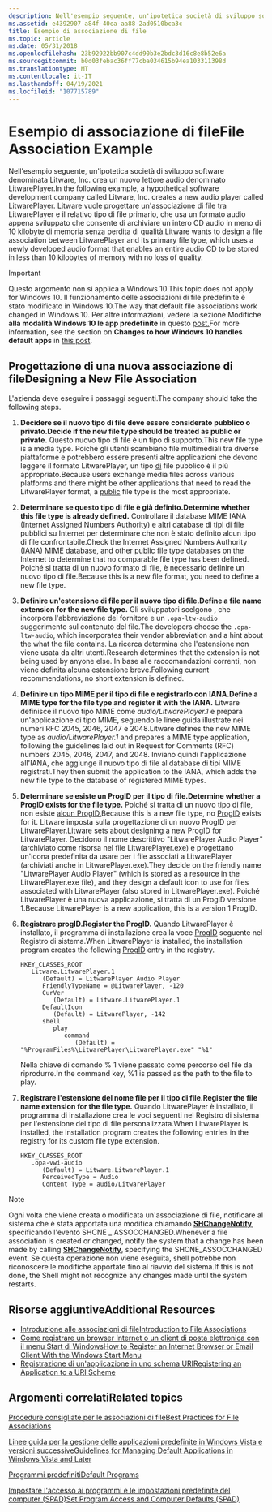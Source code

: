 ```yaml
---
description: Nell'esempio seguente, un'ipotetica società di sviluppo software denominata Litware, Inc.
ms.assetid: e4392907-a84f-40ea-aa88-2ad0510bca3c
title: Esempio di associazione di file
ms.topic: article
ms.date: 05/31/2018
ms.openlocfilehash: 23b92922bb907c4dd90b3e2bdc3d16c8e8b52e6a
ms.sourcegitcommit: b0d03febac36ff77cba034615b94ea103311398d
ms.translationtype: MT
ms.contentlocale: it-IT
ms.lasthandoff: 04/19/2021
ms.locfileid: "107715789"
---
```

# <a name="file-association-example"></a><span data-ttu-id="3bd7e-103">Esempio di associazione di file</span><span class="sxs-lookup"><span data-stu-id="3bd7e-103">File Association Example</span></span>

<span data-ttu-id="3bd7e-104">Nell'esempio seguente, un'ipotetica società di sviluppo software denominata Litware, Inc. crea un nuovo lettore audio denominato LitwarePlayer.</span><span class="sxs-lookup"><span data-stu-id="3bd7e-104">In the following example, a hypothetical software development company called Litware, Inc. creates a new audio player called LitwarePlayer.</span></span> <span data-ttu-id="3bd7e-105">Litware vuole progettare un'associazione di file tra LitwarePlayer e il relativo tipo di file primario, che usa un formato audio appena sviluppato che consente di archiviare un intero CD audio in meno di 10 kilobyte di memoria senza perdita di qualità.</span><span class="sxs-lookup"><span data-stu-id="3bd7e-105">Litware wants to design a file association between LitwarePlayer and its primary file type, which uses a newly developed audio format that enables an entire audio CD to be stored in less than 10 kilobytes of memory with no loss of quality.</span></span>

> [!IMPORTANT]
> <span data-ttu-id="3bd7e-106">Questo argomento non si applica a Windows 10.</span><span class="sxs-lookup"><span data-stu-id="3bd7e-106">This topic does not apply for Windows 10.</span></span> <span data-ttu-id="3bd7e-107">Il funzionamento delle associazioni di file predefinite è stato modificato in Windows 10.</span><span class="sxs-lookup"><span data-stu-id="3bd7e-107">The way that default file associations work changed in Windows 10.</span></span> <span data-ttu-id="3bd7e-108">Per altre informazioni, vedere la sezione Modifiche **alla modalità Windows 10 le app predefinite** in questo [post.](https://blogs.windows.com/windows-insider/2015/05/20/announcing-windows-10-insider-preview-build-10122-for-pcs/)</span><span class="sxs-lookup"><span data-stu-id="3bd7e-108">For more information, see the section on **Changes to how Windows 10 handles default apps** in [this post](https://blogs.windows.com/windows-insider/2015/05/20/announcing-windows-10-insider-preview-build-10122-for-pcs/).</span></span>

 

## <a name="designing-a-new-file-association"></a><span data-ttu-id="3bd7e-109">Progettazione di una nuova associazione di file</span><span class="sxs-lookup"><span data-stu-id="3bd7e-109">Designing a New File Association</span></span>

<span data-ttu-id="3bd7e-110">L'azienda deve eseguire i passaggi seguenti.</span><span class="sxs-lookup"><span data-stu-id="3bd7e-110">The company should take the following steps.</span></span>

1.  <span data-ttu-id="3bd7e-111">**Decidere se il nuovo tipo di file deve essere considerato pubblico o privato.**</span><span class="sxs-lookup"><span data-stu-id="3bd7e-111">**Decide if the new file type should be treated as public or private.**</span></span> <span data-ttu-id="3bd7e-112">Questo nuovo tipo di file è un tipo di supporto.</span><span class="sxs-lookup"><span data-stu-id="3bd7e-112">This new file type is a media type.</span></span> <span data-ttu-id="3bd7e-113">Poiché gli utenti scambiano file multimediali tra diverse piattaforme e potrebbero essere presenti altre applicazioni che devono leggere il formato LitwarePlayer, un tipo [di](fa-file-types.md) file pubblico è il più appropriato.</span><span class="sxs-lookup"><span data-stu-id="3bd7e-113">Because users exchange media files across various platforms and there might be other applications that need to read the LitwarePlayer format, a [public](fa-file-types.md) file type is the most appropriate.</span></span>
2.  <span data-ttu-id="3bd7e-114">**Determinare se questo tipo di file è già definito.**</span><span class="sxs-lookup"><span data-stu-id="3bd7e-114">**Determine whether this file type is already defined.**</span></span> <span data-ttu-id="3bd7e-115">Controllare il database MIME IANA (Internet Assigned Numbers Authority) e altri database di tipi di file pubblici su Internet per determinare che non è stato definito alcun tipo di file confrontabile.</span><span class="sxs-lookup"><span data-stu-id="3bd7e-115">Check the Internet Assigned Numbers Authority (IANA) MIME database, and other public file type databases on the Internet to determine that no comparable file type has been defined.</span></span> <span data-ttu-id="3bd7e-116">Poiché si tratta di un nuovo formato di file, è necessario definire un nuovo tipo di file.</span><span class="sxs-lookup"><span data-stu-id="3bd7e-116">Because this is a new file format, you need to define a new file type.</span></span>
3.  <span data-ttu-id="3bd7e-117">**Definire un'estensione di file per il nuovo tipo di file.**</span><span class="sxs-lookup"><span data-stu-id="3bd7e-117">**Define a file name extension for the new file type.**</span></span> <span data-ttu-id="3bd7e-118">Gli sviluppatori scelgono , che incorpora l'abbreviazione del fornitore e un `.opa-ltw-audio` suggerimento sul contenuto del file.</span><span class="sxs-lookup"><span data-stu-id="3bd7e-118">The developers choose the `.opa-ltw-audio`, which incorporates their vendor abbreviation and a hint about the what the file contains.</span></span> <span data-ttu-id="3bd7e-119">La ricerca determina che l'estensione non viene usata da altri utenti.</span><span class="sxs-lookup"><span data-stu-id="3bd7e-119">Research determines that the extension is not being used by anyone else.</span></span> <span data-ttu-id="3bd7e-120">In base alle raccomandazioni correnti, non viene definita alcuna estensione breve.</span><span class="sxs-lookup"><span data-stu-id="3bd7e-120">Following current recommendations, no short extension is defined.</span></span>
4.  <span data-ttu-id="3bd7e-121">**Definire un tipo MIME per il tipo di file e registrarlo con IANA.**</span><span class="sxs-lookup"><span data-stu-id="3bd7e-121">**Define a MIME type for the file type and register it with the IANA.**</span></span> <span data-ttu-id="3bd7e-122">Litware definisce il nuovo tipo MIME come *audio/LitwarePlayer.1* e prepara un'applicazione di tipo MIME, seguendo le linee guida illustrate nei numeri RFC 2045, 2046, 2047 e 2048.</span><span class="sxs-lookup"><span data-stu-id="3bd7e-122">Litware defines the new MIME type as *audio/LitwarePlayer.1* and prepares a MIME type application, following the guidelines laid out in Request for Comments (RFC) numbers 2045, 2046, 2047, and 2048.</span></span> <span data-ttu-id="3bd7e-123">Inviano quindi l'applicazione all'IANA, che aggiunge il nuovo tipo di file al database di tipi MIME registrati.</span><span class="sxs-lookup"><span data-stu-id="3bd7e-123">They then submit the application to the IANA, which adds the new file type to the database of registered MIME types.</span></span>
5.  <span data-ttu-id="3bd7e-124">**Determinare se esiste un ProgID per il tipo di file.**</span><span class="sxs-lookup"><span data-stu-id="3bd7e-124">**Determine whether a ProgID exists for the file type.**</span></span> <span data-ttu-id="3bd7e-125">Poiché si tratta di un nuovo tipo di file, non esiste [alcun ProgID.](fa-progids.md)</span><span class="sxs-lookup"><span data-stu-id="3bd7e-125">Because this is a new file type, no [ProgID](fa-progids.md) exists for it.</span></span> <span data-ttu-id="3bd7e-126">Litware imposta sulla progettazione di un nuovo ProgID per LitwarePlayer.</span><span class="sxs-lookup"><span data-stu-id="3bd7e-126">Litware sets about designing a new ProgID for LitwarePlayer.</span></span> <span data-ttu-id="3bd7e-127">Decidono il nome descrittivo "LitwarePlayer Audio Player" (archiviato come risorsa nel file LitwarePlayer.exe) e progettano un'icona predefinita da usare per i file associati a LitwarePlayer (archiviati anche in LitwarePlayer.exe).</span><span class="sxs-lookup"><span data-stu-id="3bd7e-127">They decide on the friendly name "LitwarePlayer Audio Player" (which is stored as a resource in the LitwarePlayer.exe file), and they design a default icon to use for files associated with LitwarePlayer (also stored in LitwarePlayer.exe).</span></span> <span data-ttu-id="3bd7e-128">Poiché LitwarePlayer è una nuova applicazione, si tratta di un ProgID versione 1.</span><span class="sxs-lookup"><span data-stu-id="3bd7e-128">Because LitwarePlayer is a new application, this is a version 1 ProgID.</span></span>
6.  <span data-ttu-id="3bd7e-129">**Registrare progID.**</span><span class="sxs-lookup"><span data-stu-id="3bd7e-129">**Register the ProgID.**</span></span> <span data-ttu-id="3bd7e-130">Quando LitwarePlayer è installato, il programma di installazione crea la voce [ProgID](fa-progids.md) seguente nel Registro di sistema.</span><span class="sxs-lookup"><span data-stu-id="3bd7e-130">When LitwarePlayer is installed, the installation program creates the following [ProgID](fa-progids.md) entry in the registry.</span></span>

    ```
    HKEY_CLASSES_ROOT
       Litware.LitwarePlayer.1
          (Default) = LitwarePlayer Audio Player
          FriendlyTypeName = @LitwarePlayer, -120
          CurVer
             (Default) = Litware.LitwarePlayer.1
          DefaultIcon
             (Default) = LitwarePlayer, -142
          shell
             play
                command
                   (Default) = "%ProgramFiles%\LitwarePlayer\LitwarePlayer.exe" "%1"
    ```

    <span data-ttu-id="3bd7e-131">Nella chiave di comando % 1 viene passato come percorso del file da riprodurre.</span><span class="sxs-lookup"><span data-stu-id="3bd7e-131">In the command key, %1 is passed as the path to the file to play.</span></span>

7.  <span data-ttu-id="3bd7e-132">**Registrare l'estensione del nome file per il tipo di file.**</span><span class="sxs-lookup"><span data-stu-id="3bd7e-132">**Register the file name extension for the file type.**</span></span> <span data-ttu-id="3bd7e-133">Quando LitwarePlayer è installato, il programma di installazione crea le voci seguenti nel Registro di sistema per l'estensione del tipo di file personalizzata.</span><span class="sxs-lookup"><span data-stu-id="3bd7e-133">When LitwarePlayer is installed, the installation program creates the following entries in the registry for its custom file type extension.</span></span>

    ```
    HKEY_CLASSES_ROOT
       .opa-vwi-audio
          (Default) = Litware.LitwarePlayer.1
          PerceivedType = Audio
          Content Type = audio/LitwarePlayer
    ```

> [!Note]  
> <span data-ttu-id="3bd7e-134">Ogni volta che viene creata o modificata un'associazione di file, notificare al sistema che è stata apportata una modifica chiamando [**SHChangeNotify**](/windows/desktop/api/shlobj_core/nf-shlobj_core-shchangenotify), specificando l'evento SHCNE \_ ASSOCCHANGED.</span><span class="sxs-lookup"><span data-stu-id="3bd7e-134">Whenever a file association is created or changed, notify the system that a change has been made by calling [**SHChangeNotify**](/windows/desktop/api/shlobj_core/nf-shlobj_core-shchangenotify), specifying the SHCNE\_ASSOCCHANGED event.</span></span> <span data-ttu-id="3bd7e-135">Se questa operazione non viene eseguita, shell potrebbe non riconoscere le modifiche apportate fino al riavvio del sistema.</span><span class="sxs-lookup"><span data-stu-id="3bd7e-135">If this is not done, the Shell might not recognize any changes made until the system restarts.</span></span>

 

## <a name="additional-resources"></a><span data-ttu-id="3bd7e-136">Risorse aggiuntive</span><span class="sxs-lookup"><span data-stu-id="3bd7e-136">Additional Resources</span></span>

-   [<span data-ttu-id="3bd7e-137">Introduzione alle associazioni di file</span><span class="sxs-lookup"><span data-stu-id="3bd7e-137">Introduction to File Associations</span></span>](fa-intro.md)
-   [<span data-ttu-id="3bd7e-138">Come registrare un browser Internet o un client di posta elettronica con il menu Start di Windows</span><span class="sxs-lookup"><span data-stu-id="3bd7e-138">How to Register an Internet Browser or Email Client With the Windows Start Menu</span></span>](start-menu-reg.md)
-   <span data-ttu-id="3bd7e-139">[Registrazione di un'applicazione in uno schema URI](/previous-versions/windows/internet-explorer/ie-developer/platform-apis/aa767914(v=vs.85))</span><span class="sxs-lookup"><span data-stu-id="3bd7e-139">[Registering an Application to a URI Scheme](/previous-versions/windows/internet-explorer/ie-developer/platform-apis/aa767914(v=vs.85))</span></span>

## <a name="related-topics"></a><span data-ttu-id="3bd7e-140">Argomenti correlati</span><span class="sxs-lookup"><span data-stu-id="3bd7e-140">Related topics</span></span>

<dl> <dt>

[<span data-ttu-id="3bd7e-141">Procedure consigliate per le associazioni di file</span><span class="sxs-lookup"><span data-stu-id="3bd7e-141">Best Practices for File Associations</span></span>](fa-best-practices.md)
</dt> <dt>

[<span data-ttu-id="3bd7e-142">Linee guida per la gestione delle applicazioni predefinite in Windows Vista e versioni successive</span><span class="sxs-lookup"><span data-stu-id="3bd7e-142">Guidelines for Managing Default Applications in Windows Vista and Later</span></span>](vista-managing-defaults.md)
</dt> <dt>

[<span data-ttu-id="3bd7e-143">Programmi predefiniti</span><span class="sxs-lookup"><span data-stu-id="3bd7e-143">Default Programs</span></span>](default-programs.md)
</dt> <dt>

[<span data-ttu-id="3bd7e-144">Impostare l'accesso ai programmi e le impostazioni predefinite del computer (SPAD)</span><span class="sxs-lookup"><span data-stu-id="3bd7e-144">Set Program Access and Computer Defaults (SPAD)</span></span>](cpl-setprogramaccess.md)
</dt> </dl>

 

 
